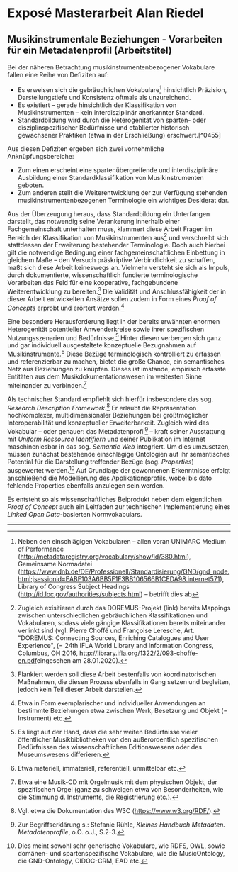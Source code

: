 # Exposé Masterarbeit Alan Riedel
## Musikinstrumentale Beziehungen - Vorarbeiten für ein Metadatenprofil (Arbeitstitel)

Bei der näheren Betrachtung musikinstrumentenbezogener Vokabulare fallen eine Reihe von Defiziten auf:
* Es erweisen sich die gebräuchlichen Vokabulare[^036d] hinsichtlich Präzision, Darstellungstiefe und Konsistenz oftmals als unzureichend.
* Es existiert – gerade hinsichtlich der Klassifikation von Musikinstrumenten – kein interdisziplinär anerkannter Standard.
* Standardbildung wird durch die Heterogenität von sparten- oder disziplinspezifischer Bedürfnisse und etablierter historisch gewachsener Praktiken (etwa in der Erschließung) erschwert.[^0455]

Aus diesen Defiziten ergeben sich zwei vornehmliche Anknüpfungsbereiche:
* Zum einen erscheint eine spartenübergreifende und interdisziplinäre Ausbildung einer Standardklassifikation von Musikinstrumenten geboten.
* Zum anderen stellt die Weiterentwicklung der zur Verfügung stehenden musikinstrumentenbezogenen Terminologie ein wichtiges Desiderat dar.

Aus der Überzeugung heraus, dass Standardbildung ein Unterfangen darstellt, das notwendig seine Verankerung innerhalb einer Fachgemeinschaft unterhalten muss, klammert diese Arbeit Fragen im Bereich der Klassifikation von Musikinstrumenten aus[^9db5] und verschreibt sich stattdessen der Erweiterung bestehender Terminologie. Doch auch hierbei gilt die notwendige Bedingung einer fachgemeinschaftlichen Einbettung in gleichem Maße – den Versuch präskriptive Verbindlichkeit zu schaffen, maßt sich diese Arbeit keineswegs an. Vielmehr versteht sie sich als Impuls, durch dokumentierte, wissenschaftlich fundierte terminologische Vorarbeiten das Feld für eine kooperative, fachgebundene Weiterentwicklung zu bereiten.[^eb9a] Die Validität und Anschlussfähigkeit der in dieser Arbeit entwickelten Ansätze sollen zudem in Form eines *Proof of Concepts* erprobt und erörtert werden.[^b58d]

Eine besondere Herausforderung liegt in der bereits erwähnten enormen Heterogenität potentieller Anwenderkreise sowie ihrer spezifischen Nutzungsszenarien und Bedürfnisse.[^670b] Hinter diesen verbergen sich ganz und gar individuell ausgestaltete konzeptuelle Bezugnahmen auf Musikinstrumente.[^8e5b] Diese Bezüge terminologisch kontrolliert zu erfassen und referenzierbar zu machen, bietet die große Chance, ein semantisches Netz aus Beziehungen zu knüpfen. Dieses ist imstande, empirisch erfasste Entitäten aus dem Musikdokumentationswesen im weitesten Sinne miteinander zu verbinden.[^5637]

Als technischer Standard empfiehlt sich hierfür insbesondere das sog. *Research Description Framework*.[^263b] Er erlaubt die Repräsentation hochkomplexer, multidimensionaler Beziehungen bei größtmöglicher Interoperabilität und konzeptueller Erweiterbarkeit. Zugleich wird das Vokabular – oder genauer: das Metadatenprofil[^5cb5] – kraft seiner Ausstattung mit *Uniform Ressource Identifiern* und seiner Publikation im Internet maschinenlesbar in das sog. *Semantic Web* integriert. Um dies umzusetzen, müssen zunächst bestehende einschlägige Ontologien auf ihr semantisches Potential für die Darstellung treffender Bezüge (sog. *Properties*) ausgewertet werden.[^d6e8] Auf Grundlage der gewonnenen Erkenntnisse erfolgt anschließend die Modellierung des Applikationsprofils, wobei bis dato fehlende Properties ebenfalls anzulegen sein werden.

Es entsteht so als wissenschaftliches Beiprodukt neben dem eigentlichen *Proof of Concept* auch ein Leitfaden zur technischen Implementierung eines *Linked Open Data*-basierten Normvokabulars.



---



[^9db5]: Zugleich exisitieren durch das DOREMUS-Projekt (link) bereits Mappings zwischen unterschiedlichen gebräuchlichen Klassifikationen und Vokabularen, sodass viele gängige Klassifikationen bereits miteinander verlinkt sind (vgl. Pierre Choffé und Françoise Leresche, Art. "DOREMUS: Connecting Sources, Enriching Catalogues and User Experience", (= 24th IFLA World Library and Information Congress, Columbus, OH 2016, <http://library.ifla.org/1322/2/093-choffe-en.pdf>eingesehen am 28.01.2020).

[^036d]: Neben den einschlägigen Vokabularen – allen voran UNIMARC Medium of Performance (http://metadataregistry.org/vocabulary/show/id/380.html), Gemeinsame Normadatei (https://www.dnb.de/DE/Professionell/Standardisierung/GND/gnd_node.html;jsessionid=EABF103A6BB5F1F3BB106566B1CEDA98.internet571), Library of Congress Subject Headings (http://id.loc.gov/authorities/subjects.html) – betrifft dies ab

[^eb9a]: Flankiert werden soll diese Arbeit bestenfalls von koordinatorischen Maßnahmen, die diesen Prozess ebenfalls in Gang setzen und begleiten, jedoch kein Teil dieser Arbeit darstellen.

[^670b]: Es liegt auf der Hand, dass die sehr weiten Bedürfnisse vieler öffentlicher Musikbibliotheken von den außerordentlich spezifischen Bedürfnissen des wissenschaftlichen Editionswesens oder des Museumswesens differieren.

[^8e5b]: Etwa materiell, immateriell, referentiell, unmittelbar etc.

[^263b]: Vgl. etwa die Dokumentation des W3C (https://www.w3.org/RDF/).

[^5cb5]: Zur Begriffserklärung s.: Stefanie Rühle, *Kleines Handbuch Metadaten. Metadatenprofile*, o.O. o.J., S.2-3.

[^d6e8]: Dies meint sowohl sehr generische Vokabulare, wie RDFS, OWL, sowie domänen- und spartenspezifische Vokabulare, wie die MusicOntology, die GND-Ontology, CIDOC-CRM, EAD etc.

[^5637]: Etwa eine Musik-CD mit Orgelmusik mit dem physischen Objekt, der spezifischen Orgel (ganz zu schweigen etwa von Besonderheiten, wie die Stimmung d. Instruments, die Registrierung etc.).

[^b58d]: Etwa in Form exemplarischer und individueller Anwendungen an bestimmte Beziehungen etwa zwischen Werk, Besetzung und Objekt (= Instrument) etc.
